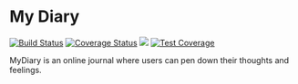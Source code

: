 # My Diary
[![Build Status](https://travis-ci.org/Jonathan4github/myDiaryBackend.svg?branch=ft-get-all-entries-endpoint-159713891)](https://travis-ci.org/Jonathan4github/myDiaryBackend) [![Coverage Status](https://coveralls.io/repos/github/Jonathan4github/myDiaryBackend/badge.svg?branch=develop)](https://coveralls.io/github/Jonathan4github/myDiaryBackend?branch=develop) <a href="https://codeclimate.com/github/Jonathan4github/myDiaryBackend/maintainability"><img src="https://api.codeclimate.com/v1/badges/e580057969df3f2802c2/maintainability" /></a> [![Test Coverage](https://api.codeclimate.com/v1/badges/e580057969df3f2802c2/test_coverage)](https://codeclimate.com/github/Jonathan4github/myDiaryBackend/test_coverage)

MyDiary is an online journal where users can pen down their thoughts and feelings.